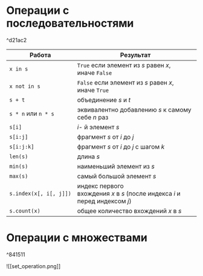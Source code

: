 # Операции с последовательностями

^d21ac2

| Работа                 | Результат                                                                   |
| ---------------------- | --------------------------------------------------------------------------- |
| `x in s`               | `True` если элемент из _s_ равен _x_, иначе `False`                         |
| `x not in s`           | `False` если элемент из _s_ равен _x_, иначе `True`                         |
| `s + t`                | объединение _s_ и _t_                                                       |
| `s * n` или `n * s`    | эквивалентно добавлению _s_ к самому себе _n_ раз                           |
| `s[i]`                 | _i_- й элемент _s_                                                          |
| `s[i:j]`               | фрагмент _s_ от _i_ до _j_                                                  |
| `s[i:j:k]`             | фрагмент _s_ от _i_ до _j_ с шагом _k_                                      |
| `len(s)`               | длина _s_                                                                   |
| `min(s)`               | наименьший элемент из _s_                                                   |
| `max(s)`               | самый большой элемент _s_                                                   |
| `s.index(x[, i[, j]])` | индекс первого вхождения _x_ в _s_ (после индекса _i_ и перед индексом _j_) |
| `s.count(x)`           | общее количество вхождений _x_ в _s_                                        |

# Операции с множествами

^841511

![[set_operation.png]]